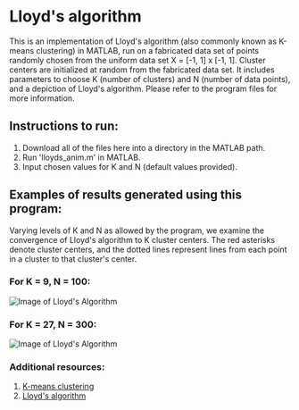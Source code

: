 # Lloyd's algorithm

This is an implementation of Lloyd's algorithm (also commonly known as K-means clustering) in MATLAB, run on a fabricated data set of points randomly chosen from the uniform data set X = [-1, 1] x [-1, 1]. Cluster centers are initialized at random from the fabricated data set. It includes parameters to choose K (number of clusters) and N (number of data points), and a depiction of Lloyd's algorithm. Please refer to the program files for more information.

## Instructions to run:

1. Download all of the files here into a directory in the MATLAB path.
2. Run 'lloyds_anim.m' in MATLAB.
3. Input chosen values for K and N (default values provided).

## Examples of results generated using this program:

Varying levels of K and N as allowed by the program, we examine the convergence of Lloyd's algorithm to K cluster centers. The red asterisks denote cluster centers, and the dotted lines represent lines from each point in a cluster to that cluster's center.

### For K = 9, N = 100:

![Image of Lloyd's Algorithm](http://i.imgur.com/O6HlMN2.gif)

### For K = 27, N = 300:

![Image of Lloyd's Algorithm](http://i.imgur.com/ocZjdFS.gif)

### Additional resources:

1. [K-means clustering](https://en.wikipedia.org/wiki/K-means_clustering)
2. [Lloyd's algorithm](https://en.wikipedia.org/wiki/Lloyd's_algorithm)
